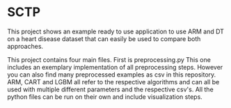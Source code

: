 # SCTP
This project shows an example ready to use application to use ARM and DT on a heart disease dataset that can easily be used to compare both approaches.

This project contains four main files. First is preprocessing.py This one includes an exemplary implementation of all preprocessing steps. However you can also find many preprocessed examples as csv in this repository. ARM, CART and LGBM all refer to the respective algorithms and can all be used with multiple different parameters and the respective csv's. All the python files can be run on their own and include visualization steps.
